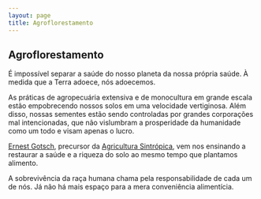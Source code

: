 ```yaml
---
layout: page
title: Agroflorestamento
---
```

## Agroflorestamento
É impossível separar a saúde do nosso planeta da nossa própria saúde. À medida que a Terra adoece, nós adoecemos.

As práticas de agropecuária extensiva e de monocultura em grande escala estão empobrecendo nossos solos em uma velocidade vertiginosa. Além disso, nossas sementes estão sendo controladas por grandes corporações mal intencionadas, que não vislumbram a prosperidade da humanidade como um todo e visam apenas o lucro.

[Ernest Gotsch](http://agendagotsch.com/), precursor da [Agricultura Sintrópica](http://agendagotsch.com/pt/syntropy), vem nos ensinando a restaurar a saúde e a riqueza do solo ao mesmo tempo que plantamos alimento.

A sobrevivência da raça humana chama pela responsabilidade de cada um de nós. Já não há mais espaço para a mera conveniência alimentícia.
